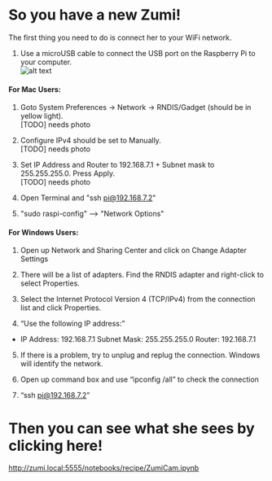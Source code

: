 # So you have a new Zumi!

The first thing you need to do is connect her to your WiFi network.

1. Use a microUSB cable to connect the USB port on the Raspberry Pi to your computer.<BR>
![alt text](https://blog.gbaman.info/wp-content/uploads/2015/12/IMG_5140-1038x576.jpg)

#### For Mac Users:
1. Goto System Preferences → Network → RNDIS/Gadget (should be in yellow light).<BR>
[TODO] needs photo

2. Configure IPv4 should be set to Manually.<BR>
[TODO] needs photo

3. Set IP Address and Router to 192.168.7.1 + Subnet mask to 255.255.255.0. Press Apply.<BR>
[TODO] needs photo

4. Open Terminal and "ssh pi@192.168.7.2"

5. "sudo raspi-config" --> "Network Options"

#### For Windows Users:
1. Open up Network and Sharing Center and click on Change Adapter Settings

2. There will be a list of adapters. Find the RNDIS adapter and right-click to select Properties.

3. Select the Internet Protocol Version 4 (TCP/IPv4) from the connection list and click Properties.

4. “Use the following IP address:”
- IP Address: 192.168.7.1  Subnet Mask: 255.255.255.0  Router: 192.168.7.1

5. If there is a problem, try to unplug and replug the connection. Windows will identify the network.

6. Open up command box and use “ipconfig /all” to check the connection

7. “ssh pi@192.168.7.2”


# Then you can see what she sees by clicking here!
http://zumi.local:5555/notebooks/recipe/ZumiCam.ipynb <BR>
